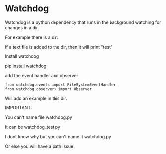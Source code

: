 # Watchdog

Watchdog is a python dependency that runs in the background watching for changes in a dir.

For example there is a dir:

If a text file is added to the dir, then it will print "test"

Install watchdog

pip install watchdog 

add the event handler and observer

	from watchdog.events import FileSystemEventHandler
	from watchdog.observers import Observer

Will add an example in this dir.

IMPORTANT:

You can't name file watchdog.py

It can be watchdog_test.py

I dont know why but you can't name it watchdog.py

Or else you will have a path issue.
